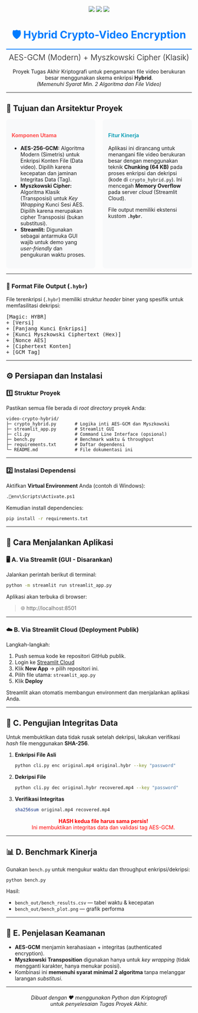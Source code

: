 <div align="center">
  <img src="https://img.shields.io/badge/Python-3776AB?style=for-the-badge&logo=python&logoColor=white" />
  <img src="https://img.shields.io/badge/Streamlit-FF4B4B?style=for-the-badge&logo=streamlit&logoColor=white" />
  <img src="https://img.shields.io/badge/Kripto-AES%2BMyszkowski-green?style=for-the-badge" />

  <h1 style="color: #007bff; border-bottom: 2px solid #007bff; padding-bottom: 10px;">
    🛡️ Hybrid Crypto-Video Encryption
  </h1>
  <h2 style="font-weight: 300; margin-top: -10px;">
    AES-GCM (Modern) + Myszkowski Cipher (Klasik)
  </h2>
</div>

<p align="center">
  Proyek Tugas Akhir Kriptografi untuk pengamanan file video berukuran besar menggunakan skema enkripsi <b>Hybrid</b>.<br>
  <i>(Memenuhi Syarat Min. 2 Algoritma dan File Video)</i>
</p>

---

## 🎯 Tujuan dan Arsitektur Proyek

<div style="display: flex; justify-content: space-between; gap: 20px;">
  <div style="background-color: #f8f9fa; padding: 15px; border-radius: 8px; flex: 1;">
    <h4 style="color: #ff4b4b;">Komponen Utama</h4>
    <ul>
      <li><b>AES-256-GCM:</b> Algoritma Modern (Simetris) untuk Enkripsi Konten File (Data video). Dipilih karena kecepatan dan jaminan Integritas Data (Tag).</li>
      <li><b>Myszkowski Cipher:</b> Algoritma Klasik (Transposisi) untuk <i>Key Wrapping</i> Kunci Sesi AES. Dipilih karena merupakan cipher Transposisi (bukan substitusi).</li>
      <li><b>Streamlit:</b> Digunakan sebagai antarmuka GUI wajib untuk demo yang <i>user-friendly</i> dan pengukuran waktu proses.</li>
    </ul>
  </div>
  <div style="background-color: #f8f9fa; padding: 15px; border-radius: 8px; flex: 1;">
    <h4 style="color: #17a2b8;">Fitur Kinerja</h4>
    <p>Aplikasi ini dirancang untuk menangani file video berukuran besar dengan menggunakan teknik <b>Chunking (64 KB)</b> pada proses enkripsi dan dekripsi (kode di <code>crypto_hybrid.py</code>). Ini mencegah <b>Memory Overflow</b> pada server <i>cloud</i> (Streamlit Cloud).</p>
    <p>File output memiliki ekstensi kustom <b><code>.hybr</code></b>.</p>
  </div>
</div>

---

### 🧱 Format File Output (`.hybr`)

File terenkripsi (`.hybr`) memiliki struktur *header* biner yang spesifik untuk memfasilitasi dekripsi:

<pre>
[Magic: HYBR] 
+ [Versi]
+ [Panjang Kunci Enkripsi]
+ [Kunci Myszkowski Ciphertext (Hex)]
+ [Nonce AES]
+ [Ciphertext Konten]
+ [GCM Tag]
</pre>

---

## ⚙️ Persiapan dan Instalasi

### 1️⃣ Struktur Proyek

Pastikan semua file berada di *root directory* proyek Anda:

```
video-crypto-hybrid/
├─ crypto_hybrid.py       # Logika inti AES-GCM dan Myszkowski
├─ streamlit_app.py       # Streamlit GUI
├─ cli.py                 # Command Line Interface (opsional)
├─ bench.py               # Benchmark waktu & throughput
├─ requirements.txt       # Daftar dependensi
└─ README.md              # File dokumentasi ini
```

---

### 2️⃣ Instalasi Dependensi

Aktifkan **Virtual Environment** Anda (contoh di Windows):

```bash
.env\Scripts\Activate.ps1
```

Kemudian install dependencies:

```bash
pip install -r requirements.txt
```

---

## 🚀 Cara Menjalankan Aplikasi

### 🖥️ A. Via Streamlit (GUI - Disarankan)

Jalankan perintah berikut di terminal:

```bash
python -m streamlit run streamlit_app.py
```

Aplikasi akan terbuka di browser:
> 🌐 http://localhost:8501

---

### ☁️ B. Via Streamlit Cloud (Deployment Publik)

Langkah-langkah:
1. Push semua kode ke repositori GitHub publik.
2. Login ke [Streamlit Cloud](https://streamlit.io/cloud)
3. Klik **New App** → pilih repositori ini.
4. Pilih file utama: `streamlit_app.py`
5. Klik **Deploy**

Streamlit akan otomatis membangun environment dan menjalankan aplikasi Anda.

---

## 🧪 C. Pengujian Integritas Data 

Untuk membuktikan data tidak rusak setelah dekripsi, lakukan verifikasi *hash* file menggunakan **SHA-256**.

1. **Enkripsi File Asli**
   ```bash
   python cli.py enc original.mp4 original.hybr --key "password"
   ```

2. **Dekripsi File**
   ```bash
   python cli.py dec original.hybr recovered.mp4 --key "password"
   ```

3. **Verifikasi Integritas**
   ```bash
   sha256sum original.mp4 recovered.mp4
   ```
   <p align="center" style="color:red;">
     <b>HASH kedua file harus sama persis!</b><br>
     Ini membuktikan integritas data dan validasi tag AES-GCM.
   </p>

---

## 📊 D. Benchmark Kinerja

Gunakan `bench.py` untuk mengukur waktu dan throughput enkripsi/dekripsi:

```bash
python bench.py
```

Hasil:
- `bench_out/bench_results.csv` — tabel waktu & kecepatan
- `bench_out/bench_plot.png` — grafik performa

---

## 📘 E. Penjelasan Keamanan

- **AES-GCM** menjamin kerahasiaan + integritas (authenticated encryption).  
- **Myszkowski Transposition** digunakan hanya untuk *key wrapping* (tidak mengganti karakter, hanya menukar posisi).  
- Kombinasi ini **memenuhi syarat minimal 2 algoritma** tanpa melanggar larangan *substitusi*.

---

<div align="center">
  <p style="margin-top: 20px; font-style: italic;">
    Dibuat dengan ❤️ menggunakan Python dan Kriptografi<br>
    untuk penyelesaian Tugas Proyek Akhir.
  </p>
</div>
